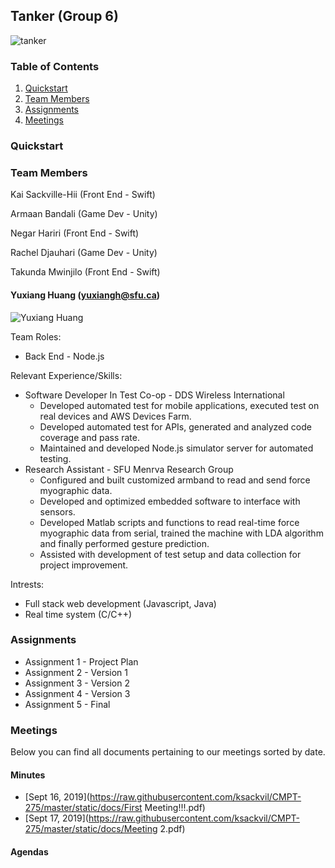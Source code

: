 ## Tanker (Group 6)
![tanker](https://raw.githubusercontent.com/ksackvil/CMPT-275/master/static/images/Tanker.png)

### Table of Contents  

1. [Quickstart](#quickstart)
2. [Team Members](#team-members)
3. [Assignments](#assignments)
4. [Meetings](#meetings)  
  
### Quickstart

### Team Members

Kai Sackville-Hii (Front End - Swift)

Armaan Bandali (Game Dev - Unity)

Negar Hariri (Front End - Swift)

Rachel Djauhari (Game Dev - Unity)

Takunda Mwinjilo (Front End - Swift)

#### Yuxiang Huang (yuxiangh@sfu.ca)

![Yuxiang Huang](https://raw.githubusercontent.com/ksackvil/CMPT-275/master/static/images/YuxiangHuang.png)

Team Roles: 
- Back End - Node.js

Relevant Experience/Skills: 

- Software Developer In Test Co-op - DDS Wireless International
  - Developed automated test for mobile applications, executed test on real devices and AWS Devices Farm.
  - Developed automated test for APIs, generated and analyzed code coverage and pass rate.
  - Maintained and developed Node.js simulator server for automated testing. 
- Research Assistant - SFU Menrva Research Group
  - Configured and built customized armband to read and send force myographic data.
  - Developed and optimized embedded software to interface with sensors.
  - Developed Matlab scripts and functions to read real-time force myographic data from serial, trained the machine with LDA       algorithm and finally performed gesture prediction.
  - Assisted with development of test setup and data collection for project improvement.
  
Intrests:
- Full stack web development (Javascript, Java)
- Real time system (C/C++)

### Assignments

- Assignment 1 - Project Plan
- Assignment 2 - Version 1
- Assignment 3 - Version 2
- Assignment 4 - Version 3
- Assignment 5 - Final

### Meetings

Below you can find all documents pertaining to our meetings sorted by date.

#### Minutes

- [Sept 16, 2019](https://raw.githubusercontent.com/ksackvil/CMPT-275/master/static/docs/First Meeting!!!.pdf)
- [Sept 17, 2019](https://raw.githubusercontent.com/ksackvil/CMPT-275/master/static/docs/Meeting 2.pdf)

#### Agendas
